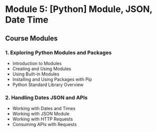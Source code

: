 # Module 5: [Python] Module, JSON, Date Time

## Course Modules

### 1. **Exploring Python Modules and Packages**

-   Introduction to Modules
-   Creating and Using Modules
-   Using Built-in Modules
-   Installing and Using Packages with Pip
-   Python Standard Library Overview

### 2. **Handling Dates JSON and APIs**

-   Working with Dates and Times
-   Working with JSON Module
-   Working with HTTP Requests
-   Consuming APIs with Requests
